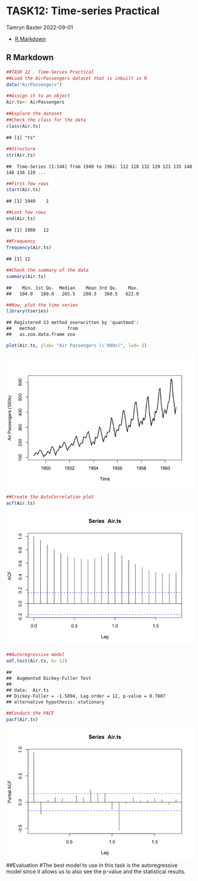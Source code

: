 TASK12: Time-series Practical
================
Tamryn Baxter
2022-09-01

-   [R Markdown](#r-markdown)

## R Markdown

``` r
##TASK 12 . Time-Series Practical
##Load the AirPassengers dataset that is inbuilt in R
data("AirPassengers")
```

``` r
##Assign it to an object
Air.ts<- AirPassengers
```

``` r
##Explore the dataset
##Check the class for the data
class(Air.ts)
```

    ## [1] "ts"

``` r
##Structure
str(Air.ts)
```

    ##  Time-Series [1:144] from 1949 to 1961: 112 118 132 129 121 135 148 148 136 119 ...

``` r
##First few rows
start(Air.ts)
```

    ## [1] 1949    1

``` r
##Last few rows
end(Air.ts)
```

    ## [1] 1960   12

``` r
##Frequency
frequency(Air.ts)
```

    ## [1] 12

``` r
##Check the summary of the data
summary(Air.ts)
```

    ##    Min. 1st Qu.  Median    Mean 3rd Qu.    Max. 
    ##   104.0   180.0   265.5   280.3   360.5   622.0

``` r
##Now, plot the time series
library(tseries)
```

    ## Registered S3 method overwritten by 'quantmod':
    ##   method            from
    ##   as.zoo.data.frame zoo

``` r
plot(Air.ts, ylab= "Air Passengers (\'000s)", lwd= 2)
```

![](TASK12_-Time-series-Practical_files/figure-gfm/unnamed-chunk-9-1.png)<!-- -->

``` r
##Create the AutoCorrelation plot
acf(Air.ts)
```

![](TASK12_-Time-series-Practical_files/figure-gfm/unnamed-chunk-10-1.png)<!-- -->

``` r
##Autoregressive model
adf.test(Air.ts, k= 12)
```

    ## 
    ##  Augmented Dickey-Fuller Test
    ## 
    ## data:  Air.ts
    ## Dickey-Fuller = -1.5094, Lag order = 12, p-value = 0.7807
    ## alternative hypothesis: stationary

``` r
##Conduct the PACF
pacf(Air.ts)
```

![](TASK12_-Time-series-Practical_files/figure-gfm/unnamed-chunk-12-1.png)<!-- -->
\##Evaluation \#The best model to use in this task is the autoregressive
model since it allows us to also see the p-value and the statistical
results.

